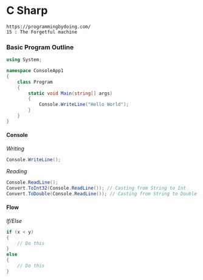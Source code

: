 # C Sharp

```
https://programmingbydoing.com/
15 : The Forgetful machine
```

### Basic Program Outline

```c#
using System;

namespace ConsoleApp1
{
    class Program
    {
        static void Main(string[] args)
        {
            Console.WriteLine("Hello World");
        }
    }
}
```

#### Console

*Writing*
```c#
Console.WriteLine();
```

*Reading*
```c#
Console.ReadLine();
Convert.ToInt32(Console.ReadLine()); // Casting from String to Int
Convert.ToDouble(Console.ReadLine()); // Casting from String to Double
```


#### Flow

*If/Else*
```c#
if (x < y)
{
    // Do this
}
else
{
    // Do this
}
